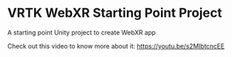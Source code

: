 # VRTK WebXR Starting Point Project
 A starting point Unity project to create WebXR app

Check out this video to know more about it: https://youtu.be/s2MIbtcncEE
